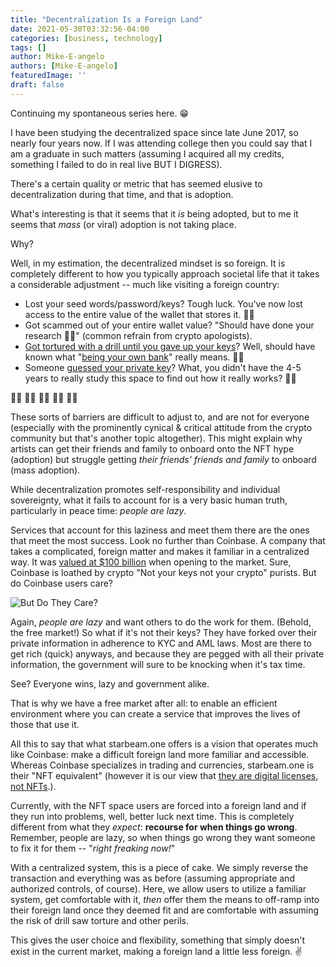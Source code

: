 ```yaml
---
title: "Decentralization Is a Foreign Land"
date: 2021-05-30T03:32:56-04:00
categories: [business, technology]
tags: []
author: Mike-E-angelo
authors: [Mike-E-angelo]
featuredImage: ''
draft: false
---
```


Continuing my spontaneous series here. 😁

I have been studying the decentralized space since late June 2017, so nearly four years now.  If I was attending college then you could say that I am a graduate in such matters (assuming I acquired all my credits, something I failed to do in real live BUT I DIGRESS).

There's a certain quality or metric that has seemed elusive to decentralization during that time, and that is adoption.

What's interesting is that it seems that it *is* being adopted, but to me it seems that *mass* (or viral) adoption is not taking place.

Why?

Well, in my estimation, the decentralized mindset is so foreign.  It is completely different to how you typically approach societal life that it takes a considerable adjustment -- much like visiting a foreign country:

- Lost your seed words/password/keys?  Tough luck. You've now lost access to the entire value of the wallet that stores it. 🤷‍♂️
- Got scammed out of your entire wallet value?  "Should have done your research 🤷‍♂️" (common refrain from crypto apologists).
- [Got tortured with a drill until you gave up your keys](https://www.independent.co.uk/life-style/gadgets-and-tech/news/bitcoin-robbery-torture-cryptocurrency-netherlands-a8807986.html)?  Well, should have known what "[being your own bank](https://www.cryptovantage.com/news/be-your-own-bank-with-bitcoin/)" really means. 🤷‍♂️
- Someone [guessed your private key](/2021/06/your-private-key-can-be-guessed/)?  What, you didn't have the 4-5 years to really study this space to find out how it really works? 🤷‍♂️

🤷‍♂️ 🤷‍♂️ 🤷‍♂️ 🤷‍♂️ 🤷‍♂️

These sorts of barriers are difficult to adjust to, and are not for everyone (especially with the prominently cynical & critical attitude from the crypto community but that's another topic altogether).  This might explain why artists can get their friends and family to onboard onto the NFT hype (adoption) but struggle getting *their friends' friends and family* to onboard (mass adoption).

While decentralization promotes self-responsibility and individual sovereignty, what it fails to account for is a very basic human truth, particularly in peace time: *people are lazy*.

Services that account for this laziness and meet them there are the ones that meet the most success.  Look no further than Coinbase.  A company that takes a complicated, foreign matter and makes it familiar in a centralized way.  It was [valued at $100 billion](https://www.forbes.com/sites/petercohan/2021/04/13/coinbase-is-not-worth-100b-and-its-stock-could-double-on-its-ipo/?sh=10c86c13461c) when opening to the market.  Sure, Coinbase is loathed by crypto "Not your keys not your crypto" purists.  But do Coinbase users care?

![But Do They Care?](/images/5bh1re.jpg)

Again, *people are lazy* and want others to do the work for them.  (Behold, the free market!)  So what if it's not their keys?  They have forked over their private information in adherence to KYC  and AML laws.  Most are there to get rich (quick) anyways, and because they are pegged with all their private information, the government will sure to be knocking when it's tax time.

See?  Everyone wins, lazy and government alike.

That is why we have a free market after all: to enable an efficient environment where you can create a service that improves the lives of those that use it.

All this to say that what starbeam.one offers is a vision that operates much like Coinbase: make a difficult foreign land more familiar and accessible.  Whereas Coinbase specializes in trading and currencies, starbeam.one is their "NFT equivalent" (however it is our view that [they are digital licenses, not NFTs](/2021/05/the-opportunity-as-i-see-it/).).

Currently, with the NFT space users are forced into a foreign land and if they run into problems, well, better luck next time.  This is completely different from what they *expect*: **recourse for when things go wrong**.  Remember, people are lazy, so when things go wrong they want someone to fix it for them -- "*right freaking now!*"

With a centralized system, this is a piece of cake.  We simply reverse the transaction and everything was as before (assuming appropriate and authorized controls, of course).  Here, we allow users to utilize a familiar system, get comfortable with it, *then* offer them the means to off-ramp into their foreign land once they deemed fit and are comfortable with assuming the risk of drill saw torture and other perils.

This gives the user choice and flexibility, something that simply doesn't exist in the current market, making a foreign land a little less foreign. ✌
